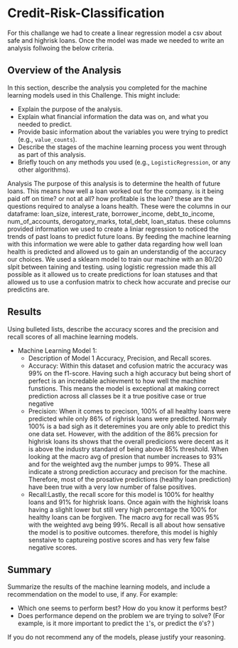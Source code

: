 # Credit-Risk-Classification
For this challange we had to create a linear regression model a csv about safe and highrisk loans. Once the model was made we needed to write an analysis follwoing the below criteria.

## Overview of the Analysis

In this section, describe the analysis you completed for the machine learning models used in this Challenge. This might include:

* Explain the purpose of the analysis.
* Explain what financial information the data was on, and what you needed to predict.
* Provide basic information about the variables you were trying to predict (e.g., `value_counts`).
* Describe the stages of the machine learning process you went through as part of this analysis.
* Briefly touch on any methods you used (e.g., `LogisticRegression`, or any other algorithms).

Analysis
The purpose of this analysis is to determine the health of future loans. This means how well a loan worked out for the company. is it being paid off on time? or not at all? how profitable is the loan? these are the questions required to analyse a loans health. These were the columns in our dataframe: loan_size, interest_rate, borrower_income, debt_to_income, num_of_accounts, derogatory_marks, total_debt, loan_status. these columns provided information we used to create a liniar regression to noticed the trends of past loans to predict future loans. By feeding the machine learning with this information we were able to gather data regarding how well loan health is predicted and allowed us to gain an understandig of the accuracy our choices. We used a sklearn model to train our machine with an 80/20 slpit between taining and testing. using logistic regression made this all possible as it allowed us to create predictions for loan statuses and that allowed us to use a confusion matrix to check how accurate and precise our predictins are.
## Results

Using bulleted lists, describe the accuracy scores and the precision and recall scores of all machine learning models.

* Machine Learning Model 1:
    * Description of Model 1 Accuracy, Precision, and Recall scores.
    * Accuracy: Within this dataset and cofusion matric the accuracy was 99% on the f1-score. Having such a high accuracy but being short of perfect is an incredable achievment to how well the machine funstions.
This means the model is exceptional at making correct prediction across all classes be it a true positive case or true negative
    * Precision: When it comes to precison, 100% of all healthy loans were predicted while only 86% of righrisk loans were predicted. Normaly 100% is a bad sigh as it deteremines you are only able to predict this one data set. However, with the addition of the 86% precsion for highrisk loans its shows that the overall predicions were decent as it is above the industry standard of being above 85% threshold. When looking at the macro avg of presion that number increases to 93% and for the weighted avg the number jumps to 99%. These all indicate a strong prediction accuracy and precison for the machine. Therefore, most of the prosative predictions (healthy loan prediction) have been true with a very low number of false positives.
    * Recall:Lastly, the recall score for this model is 100% for healthy loans and 91% for highrisk loans. Once again with the highrisk loans having a slighlt lower but still very high percentage the 100% for healthy loans can be forgiven. The macro avg for recall was 95% with the weighted avg being 99%. Recall is all about how sensative the model is to positive outcomes. therefore, this model is highly senstaive to captureing postive scores and has very few false negative scores. 

## Summary

Summarize the results of the machine learning models, and include a recommendation on the model to use, if any. For example:

* Which one seems to perform best? How do you know it performs best?
* Does performance depend on the problem we are trying to solve? (For example, is it more important to predict the `1`'s, or predict the `0`'s? )

If you do not recommend any of the models, please justify your reasoning.


